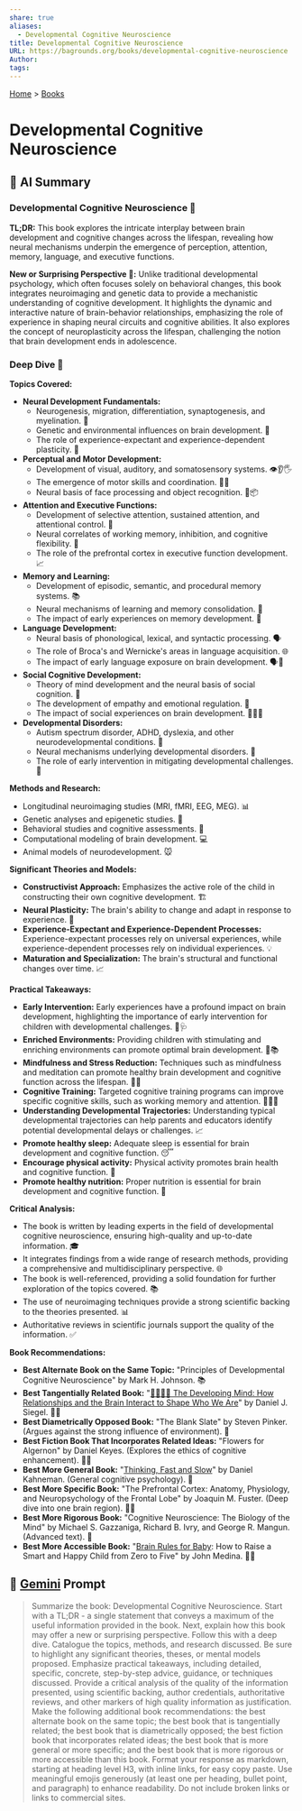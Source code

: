 ```yaml
---
share: true
aliases:
  - Developmental Cognitive Neuroscience
title: Developmental Cognitive Neuroscience
URL: https://bagrounds.org/books/developmental-cognitive-neuroscience
Author: 
tags: 
---
```

[Home](../index.md) > [Books](./index.md)  
# Developmental Cognitive Neuroscience  
## 🤖 AI Summary  
### Developmental Cognitive Neuroscience 🧠  
**TL;DR:** This book explores the intricate interplay between brain development and cognitive changes across the lifespan, revealing how neural mechanisms underpin the emergence of perception, attention, memory, language, and executive functions.  
  
**New or Surprising Perspective 🤯:** Unlike traditional developmental psychology, which often focuses solely on behavioral changes, this book integrates neuroimaging and genetic data to provide a mechanistic understanding of cognitive development. It highlights the dynamic and interactive nature of brain-behavior relationships, emphasizing the role of experience in shaping neural circuits and cognitive abilities. It also explores the concept of neuroplasticity across the lifespan, challenging the notion that brain development ends in adolescence.  
  
### Deep Dive 🔬  
**Topics Covered:**  
* **Neural Development Fundamentals:**  
    * Neurogenesis, migration, differentiation, synaptogenesis, and myelination. 👶  
    * Genetic and environmental influences on brain development. 🌱  
    * The role of experience-expectant and experience-dependent plasticity. 🔄  
* **Perceptual and Motor Development:**  
    * Development of visual, auditory, and somatosensory systems. 👁️👂🖐️  
    * The emergence of motor skills and coordination. 🏃‍♀️  
    * Neural basis of face processing and object recognition. 👤📦  
* **Attention and Executive Functions:**  
    * Development of selective attention, sustained attention, and attentional control. 🎯  
    * Neural correlates of working memory, inhibition, and cognitive flexibility. 🧠  
    * The role of the prefrontal cortex in executive function development. 📈  
* **Memory and Learning:**  
    * Development of episodic, semantic, and procedural memory systems. 📚  
    * Neural mechanisms of learning and memory consolidation. 💾  
    * The impact of early experiences on memory development. 🧸  
* **Language Development:**  
    * Neural basis of phonological, lexical, and syntactic processing. 🗣️  
    * The role of Broca's and Wernicke's areas in language acquisition. 🌐  
    * The impact of early language exposure on brain development. 🗣️👶  
* **Social Cognitive Development:**  
    * Theory of mind development and the neural basis of social cognition. 🤝  
    * The development of empathy and emotional regulation. 💖  
    * The impact of social experiences on brain development. 🧑‍🤝‍🧑  
* **Developmental Disorders:**  
    * Autism spectrum disorder, ADHD, dyslexia, and other neurodevelopmental conditions. 🧩  
    * Neural mechanisms underlying developmental disorders. 🧬  
    * The role of early intervention in mitigating developmental challenges. 🏥  
  
**Methods and Research:**  
* Longitudinal neuroimaging studies (MRI, fMRI, EEG, MEG). 📊  
* Genetic analyses and epigenetic studies. 🧬  
* Behavioral studies and cognitive assessments. 📝  
* Computational modeling of brain development. 💻  
* Animal models of neurodevelopment. 🐭  
  
**Significant Theories and Models:**  
* **Constructivist Approach:** Emphasizes the active role of the child in constructing their own cognitive development. 🏗️  
* **Neural Plasticity:** The brain's ability to change and adapt in response to experience. 🔄  
* **Experience-Expectant and Experience-Dependent Processes:** Experience-expectant processes rely on universal experiences, while experience-dependent processes rely on individual experiences. 💡  
* **Maturation and Specialization:** The brain's structural and functional changes over time. 📈  
  
**Practical Takeaways:**  
* **Early Intervention:** Early experiences have a profound impact on brain development, highlighting the importance of early intervention for children with developmental challenges. 👶🩺  
* **Enriched Environments:** Providing children with stimulating and enriching environments can promote optimal brain development. 🌳📚  
* **Mindfulness and Stress Reduction:** Techniques such as mindfulness and meditation can promote healthy brain development and cognitive function across the lifespan. 🧘‍♀️  
* **Cognitive Training:** Targeted cognitive training programs can improve specific cognitive skills, such as working memory and attention. 🏋️‍♂️🧠  
* **Understanding Developmental Trajectories:** Understanding typical developmental trajectories can help parents and educators identify potential developmental delays or challenges. 📈  
* **Promote healthy sleep:** Adequate sleep is essential for brain development and cognitive function. 😴  
* **Encourage physical activity:** Physical activity promotes brain health and cognitive function. 🏃  
* **Promote healthy nutrition:** Proper nutrition is essential for brain development and cognitive function. 🍎  
  
**Critical Analysis:**  
* The book is written by leading experts in the field of developmental cognitive neuroscience, ensuring high-quality and up-to-date information. 🎓  
* It integrates findings from a wide range of research methods, providing a comprehensive and multidisciplinary perspective. 🌐  
* The book is well-referenced, providing a solid foundation for further exploration of the topics covered. 📚  
* The use of neuroimaging techniques provide a strong scientific backing to the theories presented. 📊  
* Authoritative reviews in scientific journals support the quality of the information. ✅  
  
**Book Recommendations:**  
* **Best Alternate Book on the Same Topic:** "Principles of Developmental Cognitive Neuroscience" by Mark H. Johnson. 📚  
* **Best Tangentially Related Book:** "[🧠🧑‍🤝‍🧑 The Developing Mind: How Relationships and the Brain Interact to Shape Who We Are](./the-developing-mind-how-relationships-and-the-brain-interact-to-shape-who-we-are.md)" by Daniel J. Siegel. 🧠💖  
* **Best Diametrically Opposed Book:** "The Blank Slate" by Steven Pinker. (Argues against the strong influence of environment). 📜  
* **Best Fiction Book That Incorporates Related Ideas:** "Flowers for Algernon" by Daniel Keyes. (Explores the ethics of cognitive enhancement). 🌸🧠  
* **Best More General Book:** "[Thinking, Fast and Slow](./thinking-fast-and-slow.md)" by Daniel Kahneman. (General cognitive psychology). 💭  
* **Best More Specific Book:** "The Prefrontal Cortex: Anatomy, Physiology, and Neuropsychology of the Frontal Lobe" by Joaquin M. Fuster. (Deep dive into one brain region). 🧠📑  
* **Best More Rigorous Book:** "Cognitive Neuroscience: The Biology of the Mind" by Michael S. Gazzaniga, Richard B. Ivry, and George R. Mangun. (Advanced text). 🔬  
* **Best More Accessible Book:** "[Brain Rules for Baby](./brain-rules-for-baby.md): How to Raise a Smart and Happy Child from Zero to Five" by John Medina. 👶😄  
  
## 💬 [Gemini](https://gemini.google.com) Prompt  
> Summarize the book: Developmental Cognitive Neuroscience. Start with a TL;DR - a single statement that conveys a maximum of the useful information provided in the book. Next, explain how this book may offer a new or surprising perspective. Follow this with a deep dive. Catalogue the topics, methods, and research discussed. Be sure to highlight any significant theories, theses, or mental models proposed. Emphasize practical takeaways, including detailed, specific, concrete, step-by-step advice, guidance, or techniques discussed. Provide a critical analysis of the quality of the information presented, using scientific backing, author credentials, authoritative reviews, and other markers of high quality information as justification. Make the following additional book recommendations: the best alternate book on the same topic; the best book that is tangentially related; the best book that is diametrically opposed; the best fiction book that incorporates related ideas; the best book that is more general or more specific; and the best book that is more rigorous or more accessible than this book. Format your response as markdown, starting at heading level H3, with inline links, for easy copy paste. Use meaningful emojis generously (at least one per heading, bullet point, and paragraph) to enhance readability. Do not include broken links or links to commercial sites.  
